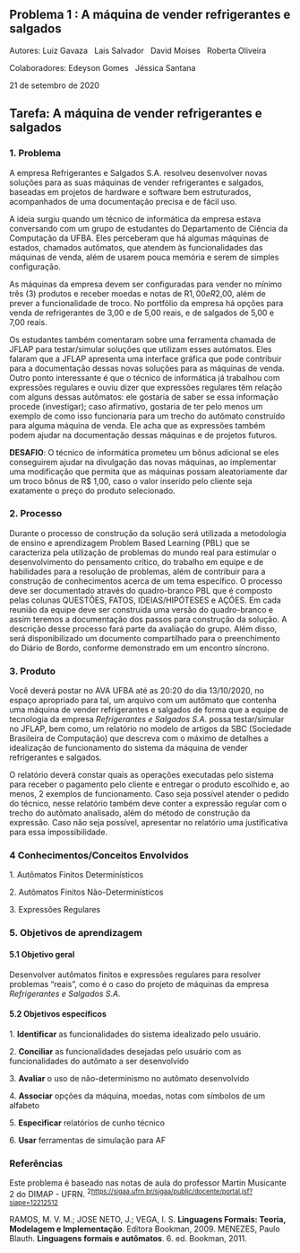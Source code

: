 ﻿## Problema 1 : A máquina de vender refrigerantes e salgados
Autores: Luiz Gavaza  &nbsp;  Lais Salvador  &nbsp;   David Moises &nbsp;    Roberta Oliveira

Colaboradores: Edeyson Gomes &nbsp;  Jéssica Santana

21 de setembro de 2020

## **Tarefa:  A máquina de vender refrigerantes e salgados**

### **1. Problema**

A empresa Refrigerantes e Salgados S.A. resolveu desenvolver novas soluções para as suas máquinas de vender refrigerantes e salgados, baseadas em projetos de hardware e software bem estruturados, acompanhados de uma documentação precisa e de fácil uso.

A ideia surgiu quando um técnico de informática da empresa estava conversando com um grupo de estudantes do Departamento de Ciência da Computação da UFBA. Eles perceberam que há algumas máquinas de estados, chamados autômatos, que atendem às funcionalidades das máquinas de venda, além de usarem pouca memória e serem de simples configuração.

As máquinas da empresa devem ser configuradas para vender no mínimo três (3) produtos e receber moedas e notas de R$1,00 e R$2,00, além de prever a funcionalidade de troco. No portfólio da empresa há opções para venda de refrigerantes de 3,00 e de 5,00 reais, e de salgados de 5,00 e 7,00 reais.

Os estudantes também comentaram sobre uma ferramenta chamada de JFLAP para testar/simular soluções que utilizam esses autómatos. Eles falaram que a JFLAP apresenta uma interface gráfica que pode contribuir para a documentação dessas novas soluções para as máquinas de venda. Outro ponto interessante é que o técnico de informática já trabalhou com expressões regulares e ouviu dizer que expressões regulares têm relação com alguns dessas autômatos: ele gostaria de saber se essa informação procede (investigar); caso afirmativo, gostaria de ter pelo menos um exemplo de como isso funcionaria para um trecho do autômato construído para alguma máquina de venda. Ele acha que as expressões também podem ajudar na documentação dessas máquinas e de projetos futuros.

**DESAFIO**: O técnico de informática prometeu um bônus adicional se eles conseguirem ajudar na divulgação das novas máquinas, ao implementar uma modificação que permita que as máquinas possam aleatoriamente dar um troco bônus de R$ 1,00, caso o valor inserido pelo cliente seja exatamente o preço do produto selecionado. 


### **2. Processo** 
Durante o processo de construção da solução será utilizada a metodologia de ensino e aprendizagem Problem Based Learning (PBL) que se caracteriza pela utilização de problemas do mundo real para estimular o desenvolvimento do pensamento crítico, do trabalho em equipe e de habilidades para a resolução de problemas, além de contribuir para a construção de conhecimentos acerca de um tema específico. O processo deve ser documentado através do quadro-branco PBL que é composto pelas colunas QUESTÕES, FATOS, IDEIAS/HIPÓTESES e AÇÕES. Em cada reunião da equipe deve ser construída uma versão do quadro-branco e assim teremos a documentação dos passos para construção da solução. A descrição desse processo fará parte da avaliação do grupo. Além disso, será disponibilizado um documento compartilhado para o preenchimento do Diário de Bordo, conforme demonstrado em um encontro síncrono.

### **3.  Produto** 
Você deverá postar no AVA UFBA até as 20:20 do dia 13/10/2020, no espaço apropriado para tal, um arquivo com um autômato que contenha uma máquina de vender refrigerantes e salgados de forma que a equipe de tecnologia da empresa *Refrigerantes e Salgados S.A.* possa testar/simular no JFLAP, bem como, um relatório no modelo de artigos da SBC (Sociedade Brasileira de Computação) que descreva com o máximo de detalhes a idealização de funcionamento do sistema da máquina de vender refrigerantes e salgados. 

O relatório deverá constar quais as operações executadas pelo sistema para receber o pagamento pelo cliente e entregar o produto escolhido e, ao menos, 2 exemplos de funcionamento. Caso seja possível atender o pedido do técnico, nesse relatório também deve conter a expressão regular com o trecho do autômato analisado, além do método de construção da expressão. Caso não seja possível, apresentar no relatório uma justificativa para essa impossibilidade. 



### **4 Conhecimentos/Conceitos Envolvidos** 
1\. Autômatos Finitos Determinísticos 

2\. Autômatos Finitos Não-Determinísticos

3\. Expressões Regulares 

###
### **5. Objetivos de aprendizagem** 

#### **5.1 Objetivo geral** 
Desenvolver autômatos finitos e expressões regulares para resolver problemas “reais”, como é o caso do projeto de máquinas da empresa *Refrigerantes e Salgados S.A.* 

#### **5.2 Objetivos específicos** 

1\. **Identificar** as funcionalidades do sistema idealizado pelo usuário. 

2\. **Conciliar** as funcionalidades desejadas pelo usuário com as funcionalidades do autômato a ser desenvolvido 

3\. **Avaliar** o uso de não-determinismo no autômato desenvolvido 

4\. **Associar** opções da máquina, moedas, notas com símbolos de um alfabeto 

5\. **Especificar** relatórios de cunho técnico 

6\. **Usar** ferramentas de simulação  para AF 


### </a> Referências 
Este problema é baseado nas notas de aula do professor Martin Musicante 2</sup> do DIMAP - UFRN. <sup>2<https://sigaa.ufrn.br/sigaa/public/docente/portal.jsf?siape=12212512></sup>

RAMOS, M. V. M.; JOSE NETO, J.; VEGA, I. S. **Linguagens Formais: Teoria, Modelagem e Implementação**. Editora Bookman, 2009.
MENEZES, Paulo Blauth. **Linguagens formais e autômatos**. 6. ed. Bookman, 2011.
